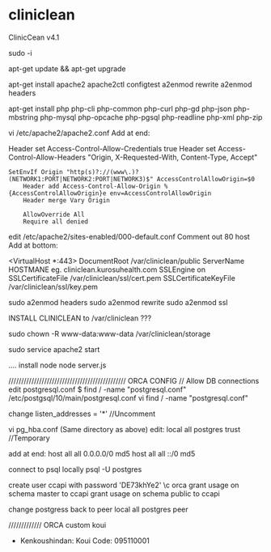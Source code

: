 # cliniclean
 ClinicCean v4.1

sudo -i

apt-get update && apt-get upgrade

apt-get install apache2
apache2ctl configtest
a2enmod rewrite
a2enmod headers

apt-get install php php-cli php-common php-curl php-gd php-json php-mbstring php-mysql php-opcache php-pgsql php-readline php-xml php-zip

vi /etc/apache2/apache2.conf
Add at end:

<Directory />
    	Header set Access-Control-Allow-Credentials true
    	Header set Access-Control-Allow-Headers "Origin, X-Requested-With, Content-Type, Accept"

	SetEnvIf Origin "http(s)?://(www\.)?(NETWORK1:PORT|NETWORK2:PORT|NETWORK3)$" AccessControlAllowOrigin=$0
        Header add Access-Control-Allow-Origin %{AccessControlAllowOrigin}e env=AccessControlAllowOrigin
        Header merge Vary Origin

    	AllowOverride All
    	Require all denied
</Directory>

edit /etc/apache2/sites-enabled/000-default.conf
Comment out 80 host
Add at bottom:

<VirtualHost *:443>
    DocumentRoot /var/cliniclean/public
    ServerName HOSTMANE eg. cliniclean.kurosuhealth.com
    SSLEngine on
    SSLCertificateFile	/var/cliniclean/ssl/cert.pem
    SSLCertificateKeyFile /var/cliniclean/ssl/key.pem
</VirtualHost> 


sudo a2enmod headers
sudo a2enmod rewrite
sudo a2enmod ssl

INSTALL CLINICLEAN to /var/cliniclean ???

sudo chown -R www-data:www-data /var/cliniclean/storage

sudo service apache2 start

.... install node
node server.js


//////////////////////////////////////////////
ORCA CONFIG
// Allow DB connections
edit postgresql.conf
$ find / -name "postgresql.conf"
/etc/postgsql/10/main/postgresql.conf
vi find / -name "postgresql.conf"

change listen_addresses = '*' //Uncomment

vi pg_hba.conf (Same directory as above)
edit:
local  all      postgres          trust //Temporary

add at end:
host    all             all              0.0.0.0/0                       md5
host    all             all              ::/0                            md5

connect to psql locally
psql -U postgres

create user ccapi with password 'DE73khYe2'
\c orca
grant usage on schema master to ccapi
grant usage on schema public to ccapi

change postgress back to peer
local  all      postgres          peer

/////////////
ORCA custom koui

- Kenkoushindan: Koui Code: 095110001